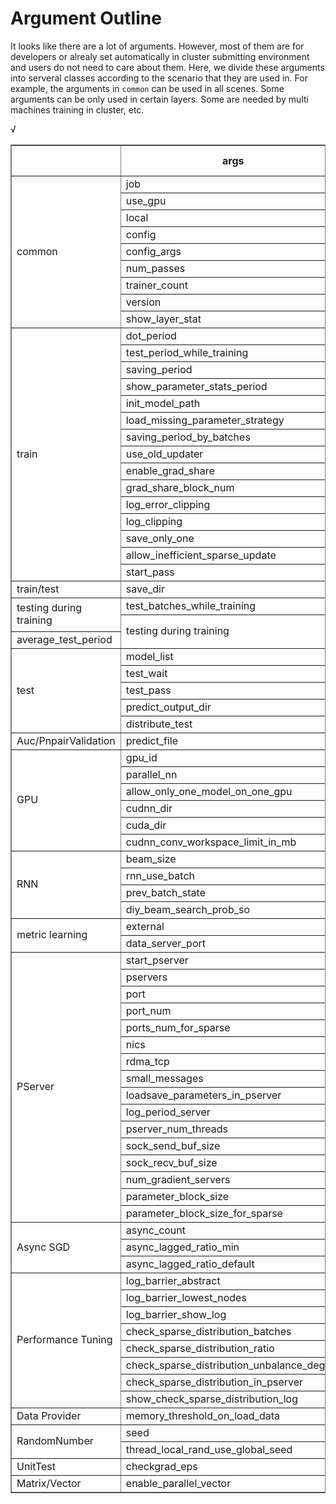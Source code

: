 # Argument Outline

It looks like there are a lot of arguments. However, most of them are for developers or alrealy set automatically in cluster submitting environment and users do not need to care about them. Here, we divide these arguments into serveral classes according to the scenario that they are used in. For example, the arguments in `common` can be used in all scenes. Some arguments can be only used in certain layers. Some are needed by multi machines training in cluster, etc.

<html>
<table border="2" frame="border">
<thead>
<tr>
<th scope="col" class="left"></th>
<th scope="col" class="left">args</th>
<th scope="col" class="left">local train</th>
<th scope="col" class="left">cluster train</th>
<th scope="col" class="left">local test</th>
<th scope="col" class="left">cluster test</th>
</tr>
</thead>

<tbody>
<tr>
<td class="left" rowspan="9">common</td>
<td class="left">job</td>
<td class="left">√</td><td class="left">√</td><td class="left">√</td><td class="left">√</td>
</tr>

<tr>
<td class="left">use_gpu</td>
<td class="left">√</td><td class="left">√</td><td class="left">√</td><td class="left">√</td>
</tr>

<tr>
<td class="left">local</td>
<td class="left">√</td><td class="left">√</td><td class="left">√</td><td class="left">√</td>
</tr>

<tr>
<td class="left">config</td>
<td class="left">√</td><td class="left">√</td><td class="left">√</td><td class="left">√</td>
</tr>

<tr>
<td class="left">config_args</td>
<td class="left">√</td><td class="left">√</td><td class="left">√</td><td class="left">√</td>
</tr>

<tr>
<td class="left">num_passes</td>
<td class="left">√</td><td class="left">√</td><td class="left">√</td><td class="left">√</td>
</tr>

<tr>
<td class="left">trainer_count</td>
<td class="left">√</td><td class="left">√</td><td class="left">√</td><td class="left">√</td>
</tr>

<tr>
<td class="left">version</td>
<td class="left">√</td><td class="left">√</td><td class="left">√</td><td class="left">√</td>
</tr>

<tr>
<td class="left">show_layer_stat</td>
<td class="left">√</td><td class="left">√</td><td class="left">√</td><td class="left">√</td>
</tr>

<tr>
<td class="left" rowspan="15">train</td><td class="left">dot_period</td>
<td class="left">√</td><td class="left">√</td><td class="left"></td><td class="left"></td>
</tr>

<tr>
<td class="left">test_period_while_training</td>
<td class="left">√</td><td class="left">√</td><td class="left"></td><td class="left"></td>
</tr>

<tr>
<td class="left">saving_period</td>
<td class="left">√</td><td class="left">√</td><td class="left"></td><td class="left"></td>
</tr>

<tr>
<td class="left">show_parameter_stats_period</td>
<td class="left">√</td><td class="left">√</td><td class="left"></td><td class="left"></td>
</tr>

<tr>
<td class="left">init_model_path</td>
<td class="left">√</td><td class="left">√</td><td class="left">√</td><td class="left"></td>
</tr>

<tr>
<td class="left">load_missing_parameter_strategy</td>
<td class="left">√</td><td class="left">√</td><td class="left"></td><td class="left"></td>
</tr>

<tr>
<td class="left">saving_period_by_batches</td>
<td class="left">√</td><td class="left">√</td><td class="left"></td><td class="left"></td>
</tr>

<tr>
<td class="left">use_old_updater</td>
<td class="left">√</td><td class="left">√</td><td class="left"></td><td class="left"></td>
</tr>

<tr>
<td class="left">enable_grad_share</td>
<td class="left">√</td><td class="left">√</td><td class="left"></td><td class="left"></td>
</tr>

<tr>
<td class="left">grad_share_block_num</td>
<td class="left">√</td><td class="left">√</td><td class="left"></td><td class="left"></td>
</tr>

<tr>
<td class="left">log_error_clipping</td>
<td class="left">√</td><td class="left">√</td><td class="left"></td><td class="left"></td>
</tr>

<tr>
<td class="left">log_clipping</td>
<td class="left">√</td><td class="left">√</td><td class="left"></td><td class="left"></td>
</tr>

<tr>
<td class="left">save_only_one</td>
<td class="left">√</td><td class="left">√</td><td class="left"></td><td class="left"></td>
</tr>

<tr>
<td class="left">allow_inefficient_sparse_update</td>
<td class="left">√</td><td class="left">√</td><td class="left"></td><td class="left"></td>
</tr>

<tr>
<td class="left">start_pass</td>
<td class="left">√</td><td class="left">√</td><td class="left"></td><td class="left"></td>
</tr>

<tr>
<td class="left">train/test</td><td class="left">save_dir</td>
<td class="left">√</td><td class="left">√</td><td class="left">√</td><td class="left">√</td>
</tr>

<tr>
<td class="left" rowspan = "2">testing during training</td><td class="left">test_batches_while_training</td>
<td class="left">√</td><td class="left">√</td><td class="left">√<</td><td class="left"></td>
</tr>

<tr>
<td class="left" rowspan = "2">testing during training</td><td class="left">test_batches_while_end</td>
<td class="left">√</td><td class="left">√</td><td class="left">√<</td><td class="left"></td>
</tr>

<tr>
<td class="left">average_test_period</td>
<td class="left">√</td><td class="left">√</td><td class="left"></td><td class="left"></td>
</tr>

<tr>
<td class="left" rowspan = "5">test</td><td class="left">model_list</td>
<td class="left"></td><td class="left"></td><td class="left">√</td><td class="left">√</td>
</tr>

<tr>
<td class="left">test_wait</td>
<td class="left"></td><td class="left"></td><td class="left">√</td><td class="left">√</td>
</tr>

<tr>
<td class="left">test_pass</td>
<td class="left"></td><td class="left"></td><td class="left">√</td><td class="left">√</td>
</tr>

<tr>
<td class="left">predict_output_dir</td>
<td class="left"></td><td class="left"></td><td class="left">√</td><td class="left">√</td>
</tr>

<tr>
<td class="left">distribute_test</td>
<td class="left"></td><td class="left"></td><td class="left">√</td><td class="left">√</td>
</tr>

<tr>
<td class="left">Auc/PnpairValidation</td><td class="left">predict_file</td>
<td class="left"></td><td class="left"></td><td class="left"></td>√<td class="left">√</td>
</tr>

<tr>
<td class="left" rowspan = "6">GPU</td><td class="left">gpu_id</td>
<td class="left">√</td><td class="left">√</td><td class="left">√</td><td class="left">√</td>
</tr>

<tr>
<td class="left">parallel_nn</td>
<td class="left">√</td><td class="left">√</td><td class="left">√</td><td class="left">√</td>
</tr>

<tr>
<td class="left">allow_only_one_model_on_one_gpu</td>
<td class="left">√</td><td class="left">√</td><td class="left">√</td><td class="left">√</td>
</tr>

<tr>
<td class="left">cudnn_dir</td>
<td class="left">√</td><td class="left">√</td><td class="left">√</td><td class="left">√</td>
</tr>

<tr>
<td class="left">cuda_dir</td>
<td class="left">√</td><td class="left">√</td><td class="left">√</td><td class="left">√</td>
</tr>

<tr>
<td class="left">cudnn_conv_workspace_limit_in_mb</td>
<td class="left">√</td><td class="left">√</td><td class="left">√</td><td class="left">√</td>
</tr>

<tr>
<td class="left" rowspan = "4">RNN</td>
<td class="left">beam_size</td>
<td class="left"></td><td class="left"></td><td class="left">√</td><td class="left">√</td>
</tr>

<tr>
<td class="left">rnn_use_batch</td>
<td class="left">√</td><td class="left">√</td><td class="left">√</td><td class="left">√</td>
</tr>

<tr>
<td class="left">prev_batch_state</td>
<td class="left">√</td><td class="left">√</td><td class="left"></td><td class="left"></td>
</tr>

<tr>
<td class="left">diy_beam_search_prob_so</td>
<td class="left"></td><td class="left"></td><td class="left">√</td><td class="left">√</td>
</tr>

<tr>
<td class="left" rowspan = "2">metric learning</td><td class="left">external</td>
<td class="left">√</td><td class="left">√</td><td class="left">√</td><td class="left">√</td>
</tr>

<tr>
<td class="left">data_server_port</td>
<td class="left"></td><td class="left">√</td><td class="left"></td><td class="left">√</td>
</tr>

<tr>
<td class="left" rowspan = "16">PServer</td><td class="left">start_pserver</td>
<td class="left"></td><td class="left">√</td><td class="left"></td><td class="left">√</td>
</tr>

<tr>
<td class="left">pservers</td>
<td class="left"></td><td class="left">√</td><td class="left"></td><td class="left">√</td>
</tr>

<tr>
<td class="left">port</td>
<td class="left"></td><td class="left">√</td><td class="left"></td><td class="left">√</td>
</tr>

<tr>
<td class="left">port_num</td>
<td class="left"></td><td class="left">√</td><td class="left"></td><td class="left">√</td>
</tr>

<tr>
<td class="left">ports_num_for_sparse</td>
<td class="left"></td><td class="left">√</td><td class="left"></td><td class="left">√</td>
</tr>

<tr>
<td class="left">nics</td>
<td class="left"></td><td class="left">√</td><td class="left"></td><td class="left">√</td>
</tr>

<tr>
<td class="left">rdma_tcp</td>
<td class="left"></td><td class="left">√</td><td class="left"></td><td class="left">√</td>
</tr>

<tr>
<td class="left">small_messages</td>
<td class="left"></td><td class="left">√</td><td class="left"></td><td class="left"></td>
</tr>

<tr>
<td class="left">loadsave_parameters_in_pserver</td>
<td class="left"></td><td class="left">√</td><td class="left"></td><td class="left">√</td>
</tr>

<tr>
<td class="left">log_period_server</td>
<td class="left"></td><td class="left">√</td><td class="left"></td><td class="left"></td>
</tr>

<tr>
<td class="left">pserver_num_threads</td>
<td class="left"></td><td class="left">√</td><td class="left"></td><td class="left"></td>
</tr>

<tr>
<td class="left">sock_send_buf_size</td>
<td class="left"></td><td class="left">√</td><td class="left"></td><td class="left"></td>
</tr>

<tr>
<td class="left">sock_recv_buf_size</td>
<td class="left"></td><td class="left">√</td><td class="left"></td><td class="left"></td>
</tr>

<tr>
<td class="left">num_gradient_servers</td>
<td class="left"></td><td class="left">√</td><td class="left"></td><td class="left"></td>
</tr>

<tr>
<td class="left">parameter_block_size</td>
<td class="left"></td><td class="left">√</td><td class="left"></td><td class="left"></td>
</tr>

<tr>
<td class="left">parameter_block_size_for_sparse</td>
<td class="left"></td><td class="left">√</td><td class="left"></td><td class="left"></td>
</tr>

<tr>
<td class="left" rowspan = "3">Async SGD</td><td class="left">async_count</td>
<td class="left"></td><td class="left">√</td><td class="left"></td><td class="left"></td>
</tr>

<tr>
<td class="left">async_lagged_ratio_min</td>
<td class="left"></td><td class="left">√</td><td class="left"></td><td class="left"></td>
</tr>

<tr>
<td class="left">async_lagged_ratio_default</td>
<td class="left"></td><td class="left">√</td><td class="left"></td><td class="left"></td>
</tr>

<tr>
<td class="left" rowspan = "8">Performance Tuning</td><td class="left">log_barrier_abstract</td>
<td class="left"></td><td class="left">√</td><td class="left"></td><td class="left"></td>
</tr>

<tr>
<td class="left">log_barrier_lowest_nodes</td>
<td class="left"></td><td class="left">√</td><td class="left"></td><td class="left"></td>
</tr>

<tr>
<td class="left">log_barrier_show_log</td>
<td class="left"></td><td class="left">√</td><td class="left"></td><td class="left"></td>
</tr>

<tr>
<td class="left">check_sparse_distribution_batches</td>
<td class="left"></td><td class="left">√</td><td class="left"></td><td class="left"></td>
</tr>

<tr>
<td class="left">check_sparse_distribution_ratio</td>
<td class="left"></td><td class="left">√</td><td class="left"></td><td class="left"></td>
</tr>

<tr>
<td class="left">check_sparse_distribution_unbalance_degree</td>
<td class="left"></td><td class="left">√</td><td class="left"></td><td class="left"></td>
</tr>

<tr>
<td class="left">check_sparse_distribution_in_pserver</td>
<td class="left"></td><td class="left">√</td><td class="left"></td><td class="left"></td>
</tr>

<tr>
<td class="left">show_check_sparse_distribution_log</td>
<td class="left"></td><td class="left">√</td><td class="left"></td><td class="left"></td>
</tr>

<tr>
<td class="left">Data Provider</td><td class="left">memory_threshold_on_load_data</td>
<td class="left">√</td><td class="left">√</td><td class="left"></td><td class="left"></td>
</tr>

<tr>
<td class="left" rowspan = "2">RandomNumber</td><td class="left">seed</td>
<td class="left">√</td><td class="left">√</td><td class="left"></td><td class="left"></td>
</tr>

<tr>
<td class="left">thread_local_rand_use_global_seed</td>
<td class="left">√</td><td class="left">√</td><td class="left"></td><td class="left"></td>
</tr>

<tr>
<td class="left">UnitTest</td><td class="left">checkgrad_eps</td>
<td class="left"></td><td class="left"></td><td class="left"></td><td class="left"></td>
</tr>

<tr>
<td class="left">Matrix/Vector</td><td class="left">enable_parallel_vector</td>
<td class="left">√</td><td class="left">√</td><td class="left">√</td><td class="left">√</td>
</tr>

</tbody>

</table>
</html>
